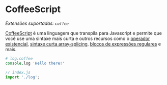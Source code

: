 # CoffeeScript

_Extensões suportadas: `coffee`_

[CoffeeScript](https://coffeescript.org) é uma linguagem que transpila para Javascript e permite que você use uma sintaxe mais curta e outros recursos como o [operador existencial](https://coffeescript.org/#existential-operator), [sintaxe curta array-splicing](https://coffeescript.org/#slices), [blocos de expressões regulares](https://coffeescript.org/#regexes) e mais.

```coffeescript
# log.coffee
console.log 'Hello there!'
```

```javascript
// index.js
import './log';
```
